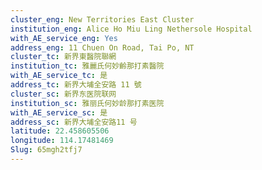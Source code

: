 ```yaml
---
cluster_eng: New Territories East Cluster
institution_eng: Alice Ho Miu Ling Nethersole Hospital
with_AE_service_eng: Yes
address_eng: 11 Chuen On Road, Tai Po, NT
cluster_tc: 新界東醫院聯網
institution_tc: 雅麗氏何妙齡那打素醫院
with_AE_service_tc: 是
address_tc: 新界大埔全安路 11 號
cluster_sc: 新界东医院联网
institution_sc: 雅丽氏何妙龄那打素医院
with_AE_service_sc: 是
address_sc: 新界大埔全安路11 号
latitude: 22.458605506
longitude: 114.17481469
Slug: 65mgh2tfj7
---
```

